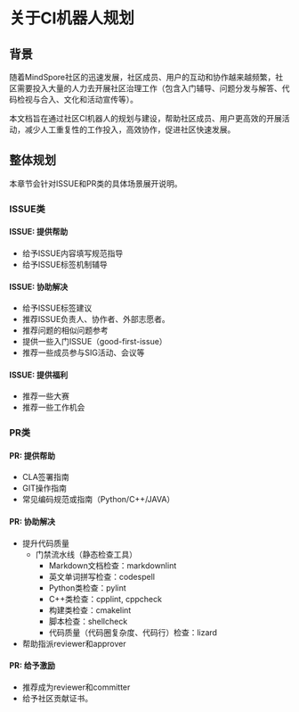 # 关于CI机器人规划

## 背景

随着MindSpore社区的迅速发展，社区成员、用户的互动和协作越来越频繁，社区需要投入大量的人力去开展社区治理工作（包含入门辅导、问题分发与解答、代码检视与合入、文化和活动宣传等）。

本文档旨在通过社区CI机器人的规划与建设，帮助社区成员、用户更高效的开展活动，减少人工重复性的工作投入，高效协作，促进社区快速发展。

## 整体规划

本章节会针对ISSUE和PR类的具体场景展开说明。

### ISSUE类

#### ISSUE: 提供帮助

- 给予ISSUE内容填写规范指导
- 给予ISSUE标签机制辅导

#### ISSUE: 协助解决

- 给予ISSUE标签建议
- 推荐ISSUE负责人、协作者、外部志愿者。
- 推荐问题的相似问题参考
- 提供一些入门ISSUE（good-first-issue）
- 推荐一些成员参与SIG活动、会议等

#### ISSUE: 提供福利

- 推荐一些大赛
- 推荐一些工作机会

### PR类

#### PR: 提供帮助

- CLA签署指南
- GIT操作指南
- 常见编码规范或指南（Python/C++/JAVA）

#### PR: 协助解决

- 提升代码质量
    - 门禁流水线（静态检查工具）
        - Markdown文档检查：markdownlint
        - 英文单词拼写检查：codespell
        - Python类检查：pylint
        - C++类检查：cpplint, cppcheck
        - 构建类检查：cmakelint
        - 脚本检查：shellcheck
        - 代码质量（代码圈复杂度、代码行）检查：lizard
- 帮助指派reviewer和approver

#### PR: 给予激励

- 推荐成为reviewer和committer
- 给予社区贡献证书。
